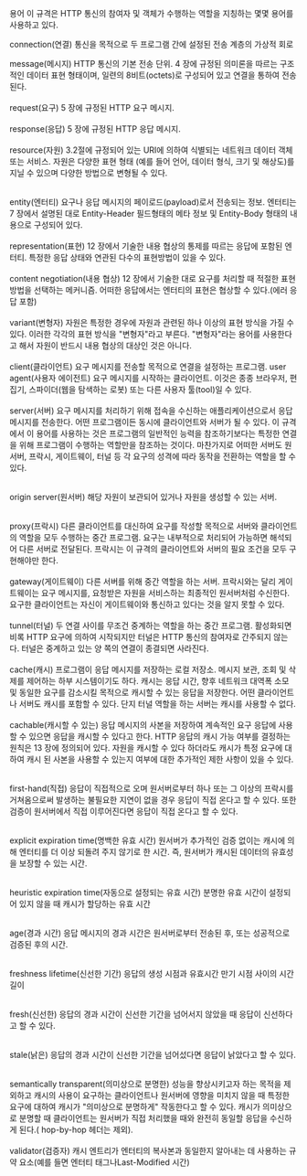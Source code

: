 용어
이 규격은 HTTP 통신의 참여자 및 객체가 수행하는 역할을 지칭하는 몇몇 용어를 사용하고 있다.<br/>

connection(연결)
통신을 목적으로 두 프로그램 간에 설정된 전송 계층의 가상적 회로<br/>

message(메시지)
HTTP 통신의 기본 전송 단위. 4 장에 규정된 의미론을 따르는 구조적인 데이터 표현 형태이며, 일련의 8비트(octets)로 
구성되어 있고 연결을 통하여 전송된다.<br/>
<br/>
request(요구)
5 장에 규정된 HTTP 요구 메시지.<br/>
                     <br/>
response(응답)
5 장에 규정된 HTTP 응답 메시지.<br/>
<br/>
resource(자원)
3.2절에 규정되어 있는 URI에 의하여 식별되는 네트워크 데이터 객체 또는 서비스. 자원은 다양한 표현 형태 
(예를 들어 언어, 데이터 형식, 크기 및 해상도)를 지닐 수 있으며 다양한 방법으로 변형될 수 있다.<br/>
                                                         <br/>

entity(엔터티)
요구나 응답 메시지의 페이로드(payload)로서 전송되는 정보. 엔터티는 7 장에서 설명된 대로 Entity-Header 필드형태의 
메타 정보 및 Entity-Body 형태의 내용으로 구성되어 있다.<br/>
                                     <br/>
representation(표현)
12 장에서 기술한 내용 협상의 통제를 따르는 응답에 포함된 엔터티. 특정한 응답 상태와 연관된 다수의 
표현방법이 있을 수 있다.<br/>
              <br/>
content negotiation(내용 협상)
12 장에서 기술한 대로 요구를 처리할 때 적절한 표현 방법을 선택하는 메커니즘. 어떠한 응답에서는 엔터티의
표현은 협상할 수 있다.(에러 응답 포함)<br/>
                       <br/>
variant(변형자)
자원은 특정한 경우에 자원과 관련된 하나 이상의 표현 방식을 가질 수 있다. 이러한 각각의 표현 방식을 "변형자"라고 부른다. "변형자"라는 용어를 사용한다고 해서 자원이 반드시 내용 협상의 대상인 것은 아니다.<br/>
                                                                                                                      <br/>
client(클라이언트)
요구 메시지를 전송할 목적으로 연결을 설정하는 프로그램. user agent(사용자 에이전트) 요구 메시지를 시작하는 클라이언트.
이것은 종종 브라우저, 편집기, 스파이더(웹을 탐색하는 로봇) 또는 다른 사용자 툴(tool)일 수 있다.<br/>
                                                           <br/>
server(서버)
요구 메시지를 처리하기 위해 접속을 수신하는 애플리케이션으로서 응답 메시지를 전송한다. 어떤 프로그램이든
동시에 클라이언트와 서버가 될 수 있다. 이 규격에서 이 용어를 사용하는 것은 프로그램의 일반적인 능력을
참조하기보다는 특정한 연결을 위해 프로그램이 수행하는 역할만을 참조하는 것이다. 마찬가지로 어떠한 서버도
원서버, 프락시, 게이트웨이, 터널 등 각 요구의 성격에 따라 동작을 전환하는 역할을 할 수 있다.<br/>
                                                       <br/>

origin server(원서버)
해당 자원이 보관되어 있거나 자원을 생성할 수 있는 서버.<br/>
                                <br/>

proxy(프락시)
다른 클라이언트를 대신하여 요구를 작성할 목적으로 서버와 클라이언트의 역할을 모두 수행하는 중간 프로그램. 요구는 내부적으로 처리되어 가능하면 해석되어 다른 서버로 전달된다. 프락시는 이 규격의 클라이언트와 서버의
필요 조건을 모두 구현해야만 한다. <br/>
                    <br/>
gateway(게이트웨이)
다른 서버를 위해 중간 역할을 하는 서버. 프락시와는 달리 게이트웨이는 요구 메시지를, 요청받은 자원을
서비스하는 최종적인 원서버처럼 수신한다. 요구한 클라이언트는 자신이 게이트웨이와 통신하고 있다는 것을 알지
못할 수 있다.<br/>
        <br/>
tunnel(터널)
두 연결 사이를 무조건 중계하는 역할을 하는 중간 프로그램. 활성화되면 비록 HTTP 요구에 의하여 시작되지만
터널은 HTTP 통신의 참여자로 간주되지 않는다. 터널은 중계하고 있는 양 쪽의 연결이 종결되면 사라진다.<br/>
                                                           <br/>
cache(캐시)
프로그램이 응답 메시지를 저장하는 로컬 저장소. 메시지 보관, 조회 및 삭제를 제어하는 하부 시스템이기도 하다. 캐시는 응답 시간, 향후 네트워크 대역폭 소모 및 동일한 요구를 감소시킬 목적으로 캐시할 수 있는 응답을
저장한다. 어떤 클라이언트나 서버도 캐시를 포함할 수 있다. 단지 터널 역할을 하는 서버는 캐시를 사용할 수
없다.<br/>
   <br/>
cachable(캐시할 수 있는)
응답 메시지의 사본을 저장하여 계속적인 요구 응답에 사용할 수 있으면 응답을 캐시할 수 있다고 한다. HTTP
응답의 캐시 가능 여부를 결정하는 원칙은 13 장에 정의되어 있다. 자원을 캐시할 수 있다 하더라도 캐시가 특정
요구에 대하여 캐시 된 사본을 사용할 수 있는지 여부에 대한 추가적인 제한 사항이 있을 수 있다.<br/>
                                                      <br/>

first-hand(직접)
응답이 직접적으로 오며 원서버로부터 하나 또는 그 이상의 프락시를 거쳐옴으로써 발생하는 불필요한 지연이 없을
경우 응답이 직접 온다고 할 수 있다. 또한 검증이 원서버에서 직접 이루어진다면 응답이 직접 온다고 할 수 있다.<br/>
                                                               <br/>

explicit expiration time(명백한 유효 시간)
원서버가 추가적인 검증 없이는 캐시에 의해 엔터티를 더 이상 되돌려 주지 않기로 한 시간. 즉, 원서버가 캐시된
데이터의 유효성을 보장할 수 있는 시간.<br/>
                      <br/>

heuristic expiration time(자동으로 설정되는 유효 시간)
분명한 유효 시간이 설정되어 있지 않을 때 캐시가 할당하는 유효 시간<br/>
                                      <br/>

age(경과 시간)
응답 메시지의 경과 시간은 원서버로부터 전송된 후, 또는 성공적으로 검증된 후의 시간.<br/>
                                                <br/>

freshness lifetime(신선한 기간)
응답의 생성 시점과 유효시간 만기 시점 사이의 시간 길이<br/>
                               <br/>

fresh(신선한)
응답의 경과 시간이 신선한 기간을 넘어서지 않았을 때 응답이 신선하다고 할 수 있다.<br/>
                                               <br/>

stale(낡은)
응답의 경과 시간이 신선한 기간을 넘어섰다면 응답이 낡았다고 할 수 있다.<br/>
                                         <br/>

semantically transparent(의미상으로 분명한)
성능을 향상시키고자 하는 목적을 제외하고 캐시의 사용이 요구하는 클라이언트나 원서버에 영향을 미치지 않을 때
특정한 요구에 대하여 캐시가 "의미상으로 분명하게" 작동한다고 할 수 있다. 캐시가 의미상으로 분명할 때
클라이언트는 원서버가 직접 처리했을 때와 완전히 동일할 응답을 수신하게 된다.( hop-by-hop 헤더는 제외).<br/>
                                                                <br/>
validator(검증자)
캐시 엔트리가 엔터티의 복사본과 동일한지 알아내는 데 사용하는 규약 요소(예를 들면 엔터티 태그나Last-Modified 시간)
